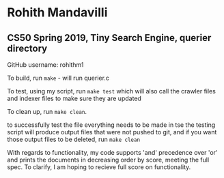 # Rohith Mandavilli
## CS50 Spring 2019, Tiny Search Engine, querier directory

GitHub username: rohithm1

To build, run `make` - will run querier.c

To test, using my script, run `make test` which will also call the crawler files and indexer files to make sure they are updated

To clean up, run `make clean`.

to successfully test the file everything needs to be made in tse
the testing script will produce output files that were not pushed to git, and if you want those output files to be deleted, run `make clean`

With regards to functionality, my code supports 'and' precedence over 'or' and prints the documents in decreasing order by score, meeting the full spec. To clarify, I am hoping to recieve full score on functionality.

